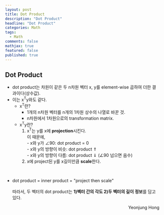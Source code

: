 ```yaml
---
layout: post
title: Dot Product
description: "Dot Product"
headline: "Dot Product"
categories: Math
tags: 
  - Math
comments: false
mathjax: true
featured: false
published: true
---
```


## Dot Product

- dot product는 차원이 같은 두 n차원 벡터 x, y를 element-wise 곱하여 더한 결과이다(상수값).
- 이는  x<sup>T</sup>y와도 같다. 
	- x<sup>T</sup>란?
		- 1개의 n차원 벡터를 n개의 1차원 상수의 나열로 바꾼 것.
		- n차원에서 1차원으로의 transformation matrix.
	- x<sup>T</sup>y란?
		1. x<sup>T</sup>는 y를 x에 **projection**시킨다. <br>
				이 때문에,<br>
				- x와 y가 &ang;90: dot product = 0<br>
				- x와 y의 방향이 비슷: dot product &uArr;<br>
				- x와 y의 방향이 다름: dot product &dArr; (&ang;90 넘으면 음수)
		2. x에 project된 y를 x길이만큼 **scale**한다. 

<br>

- dot product = inner product = "project then scale"
<br><br>
따라서, 두 벡터의 dot product는 **1)벡터 간의 각도 2)두 벡터의 길이 정보**를 담고 있다. 	
	
	
<p align="right"> Yeonjung Hong <p>
